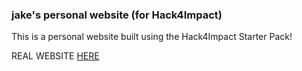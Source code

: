 ### jake's personal website (for Hack4Impact)
This is a personal website built using the Hack4Impact Starter Pack!


REAL WEBSITE [HERE](https://jakeo.dev)
